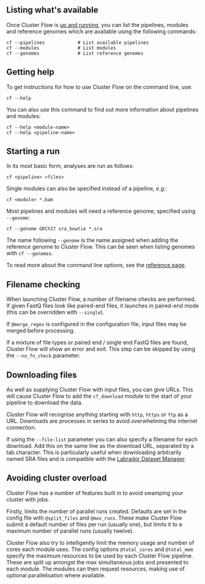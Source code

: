 ## Listing what's available
Once Cluster Flow is [up and running](installation), you can list the pipelines,
modules and reference genomes which are available using the following commands:

    cf --pipelines            # List available pipelines
    cf --modules              # List modules
    cf --genomes              # List reference genomes

## Getting help
To get instructions for how to use Cluster Flow on the command line, use:

    cf --help

You can also use this command to find out more information about
pipelines and modules:

    cf --help <module-name>
    cf --help <pipeline-name>

## Starting a run
In its most basic form, analyses are run as follows:

    cf <pipeline> <files>

Single modules can also be specified instead of a pipeline, _e.g._:

    cf <module> *.bam

Most pipelines and modules will need a reference genome, specified
using `--genome`:

    cf --genome GRCh37 sra_bowtie *.sra

The name following `--genome` is the name assigned when adding the reference
genome to Cluster Flow. This can be seen when listing genomes with `cf --genomes`.

To read more about the command line options, see the [reference page](reference).

## Filename checking
When launching Cluster Flow, a number of filename checks are performed. If given
FastQ files look like paired-end files, it launches in paired-end mode (this can
be overridden with `--single`).

If `@merge_regex` is configured in the configuration file, input files may be
merged before processing.

If a mixture of file types or paired end / single end FastQ files are found,
Cluster Flow will show an error and exit. This step can be skipped by using the
`--no_fn_check` parameter.

## Downloading files
As well as supplying Cluster Flow with input files, you can give URLs. This will
cause Cluster Flow to add the `cf_download` module to the start of your pipeline
to download the data.

Cluster Flow will recognise anything starting with `http`, `https` or `ftp` as
a URL. Downloads are processes in series to avoid overwhelming the internet connection.

If using the `--file-list` parameter you can also specify a filename for each download.
Add this on the same line as the download URL, separated by a tab character. This is
particularly useful when downloading arbitrarily named SRA files and is compatible
with the [Labrador Dataset Manager](https://github.com/ewels/labrador).

## Avoiding cluster overload
Cluster Flow has a number of features built in to avoid swamping your cluster with jobs.

Firstly, limits the number of parallel runs created. Defaults are set in the config file with
`@split_files` and `@max_runs`. These make Cluster Flow submit a default number of files per run
(usually one), but limits it to a maximum number of parallel runs (usually twelve).

Cluster Flow also try to intelligently limit the memory usage and number of cores each module uses.
The config options `@total_cores` and `@total_mem` specify the maximum resources to be used
by each Cluster Flow pipeline. These are split up amongst the max simultaneous jobs and
presented to each module. The modules can then request resources, making use of optional
parallelisation where available.
